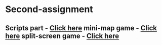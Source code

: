 # Second-assignment
 Scripts part - [Click here](https://tomgoz.itch.io/weekly-assignment-2)
 mini-map game - [Click here](https://tomgoz.itch.io/minimap)
 split-screen game - [Click here]()
---
